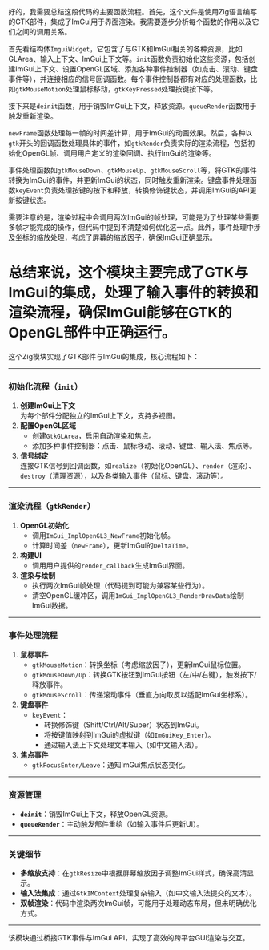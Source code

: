 好的，我需要总结这段代码的主要函数流程。首先，这个文件是使用Zig语言编写的GTK部件，集成了ImGui用于界面渲染。我需要逐步分析每个函数的作用以及它们之间的调用关系。

首先看结构体`ImguiWidget`，它包含了与GTK和ImGui相关的各种资源，比如GLArea、输入上下文、ImGui上下文等。`init`函数负责初始化这些资源，包括创建ImGui上下文、设置OpenGL区域、添加各种事件控制器（如点击、滚动、键盘事件等），并连接相应的信号回调函数。每个事件控制器都有对应的处理函数，比如`gtkMouseMotion`处理鼠标移动，`gtkKeyPressed`处理按键按下等。

接下来是`deinit`函数，用于销毁ImGui上下文，释放资源。`queueRender`函数用于触发重新渲染。

`newFrame`函数处理每一帧的时间差计算，用于ImGui的动画效果。然后，各种以`gtk`开头的回调函数处理具体的事件，如`gtkRender`负责实际的渲染流程，包括初始化OpenGL帧、调用用户定义的渲染回调、执行ImGui的渲染等。

事件处理函数如`gtkMouseDown`、`gtkMouseUp`、`gtkMouseScroll`等，将GTK的事件转换为ImGui的事件，并更新ImGui的状态，同时触发重新渲染。键盘事件处理函数`keyEvent`负责处理按键的按下和释放，转换修饰键状态，并调用ImGui的API更新按键状态。

需要注意的是，渲染过程中会调用两次ImGui的帧处理，可能是为了处理某些需要多帧才能完成的操作，但代码中提到不清楚如何优化这一点。此外，事件处理中涉及坐标的缩放处理，考虑了屏幕的缩放因子，确保ImGui正确显示。

总结来说，这个模块主要完成了GTK与ImGui的集成，处理了输入事件的转换和渲染流程，确保ImGui能够在GTK的OpenGL部件中正确运行。
================================================
这个Zig模块实现了GTK部件与ImGui的集成，核心流程如下：

---

### **初始化流程（`init`）**
1. **创建ImGui上下文**  
   为每个部件分配独立的ImGui上下文，支持多视图。
2. **配置OpenGL区域**  
   - 创建`GtkGLArea`，启用自动渲染和焦点。
   - 添加多种事件控制器：点击、鼠标移动、滚动、键盘、输入法、焦点等。
3. **信号绑定**  
   连接GTK信号到回调函数，如`realize`（初始化OpenGL）、`render`（渲染）、`destroy`（清理资源），以及各类输入事件（鼠标、键盘、滚动等）。

---

### **渲染流程（`gtkRender`）**
1. **OpenGL初始化**  
   - 调用`ImGui_ImplOpenGL3_NewFrame`初始化帧。
   - 计算时间差（`newFrame`），更新ImGui的`DeltaTime`。
2. **构建UI**  
   - 调用用户提供的`render_callback`生成ImGui界面。
3. **渲染与绘制**  
   - 执行两次ImGui帧处理（代码提到可能为兼容某些行为）。
   - 清空OpenGL缓冲区，调用`ImGui_ImplOpenGL3_RenderDrawData`绘制ImGui数据。

---

### **事件处理流程**
1. **鼠标事件**  
   - `gtkMouseMotion`：转换坐标（考虑缩放因子），更新ImGui鼠标位置。
   - `gtkMouseDown/Up`：转换GTK按钮到ImGui按钮（左/中/右键），触发按下/释放事件。
   - `gtkMouseScroll`：传递滚动事件（垂直方向取反以适配ImGui坐标系）。
2. **键盘事件**  
   - `keyEvent`：  
     - 转换修饰键（Shift/Ctrl/Alt/Super）状态到ImGui。
     - 将按键值映射到ImGui的虚拟键（如`ImGuiKey_Enter`）。
     - 通过输入法上下文处理文本输入（如中文输入法）。
3. **焦点事件**  
   - `gtkFocusEnter/Leave`：通知ImGui焦点状态变化。

---

### **资源管理**
- **`deinit`**：销毁ImGui上下文，释放OpenGL资源。
- **`queueRender`**：主动触发部件重绘（如输入事件后更新UI）。

---

### **关键细节**
- **多缩放支持**：在`gtkResize`中根据屏幕缩放因子调整ImGui样式，确保高清显示。
- **输入法集成**：通过`GtkIMContext`处理复杂输入（如中文输入法提交的文本）。
- **双帧渲染**：代码中渲染两次ImGui帧，可能用于处理动态布局，但未明确优化方式。

---

该模块通过桥接GTK事件与ImGui API，实现了高效的跨平台GUI渲染与交互。